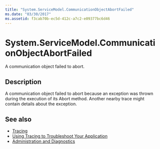 ```yaml
---
title: "System.ServiceModel.CommunicationObjectAbortFailed"
ms.date: "03/30/2017"
ms.assetid: f3cab70b-ec5d-412c-a7c2-e09377bc6d46
---
```

# System.ServiceModel.CommunicationObjectAbortFailed
A communication object failed to abort.  
  
## Description  
 A communication object failed to abort because an exception was thrown during the execution of its Abort method. Another nearby trace might contain details about the exception.  
  
## See also

- [Tracing](index.md)
- [Using Tracing to Troubleshoot Your Application](using-tracing-to-troubleshoot-your-application.md)
- [Administration and Diagnostics](../index.md)

